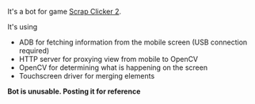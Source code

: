 It's a bot for game [Scrap Clicker 2](https://play.google.com/store/apps/details?id=com.scrap.clicker.android).

It's using 
- ADB for fetching information from the mobile screen (USB connection required)
- HTTP server for proxying view from mobile to OpenCV
- OpenCV for determining what is happening on the screen
- Touchscreen driver for merging elements

**Bot is unusable. Posting it for reference**
